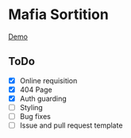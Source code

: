 # Mafia Sortition

[Demo](https://react-firebase-app-876e3.firebaseapp.com/)

## ToDo

 - [x] Online requisition
 - [x] 404 Page
 - [x] Auth guarding
 - [ ] Styling
 - [ ] Bug fixes
 - [ ] Issue and pull request template
